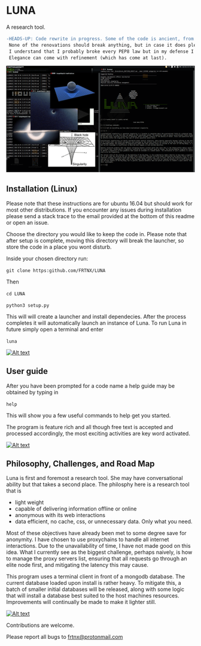 # LUNA

A research tool.

```diff
-HEADS-UP: Code rewrite in progress. Some of the code is ancient, from simpler times.
 None of the renovations should break anything, but in case it does please let me know.
 I understand that I probably broke every PEP8 law but in my defense I wanted something that works first.
 Elegance can come with refinement (which has come at last).
```

[![Alt text](data/media/screenshot.png?raw=true "Screenshot of Luna")](https://github.com/FRTNX/LUNA/blob/master/data/media/screenshot.png)

## Installation (Linux)

Please note that these instructions are for ubuntu 16.04 but should work for most other distributions. If you encounter any issues during installation please send a stack trace to the email provided at the bottom of this readme or open an issue.

Choose the directory you would like to keep the code in.
Please note that after setup is complete, moving this directory will break the launcher,
so store the code in a place you wont disturb.

Inside your chosen directory run:

```git clone https:github.com/FRTNX/LUNA```

Then

```cd LUNA```

```python3 setup.py```

This will will create a launcher and install dependecies. After the process completes it will automatically launch an instance of Luna. To run Luna in future simply open a terminal and enter

```luna```


[![Alt text](data/media/screenshot3.png?raw=true "Screenshot of Luna 3")](https://github.com/FRTNX/LUNA/blob/master/data/media/screenshot3.png)


## User guide

After you have been prompted for a code name a help guide may be obtained by typing in

```help```

This will show you a few useful commands to help get you started.

The program is feature rich and all though free text is accepted and processed accordingly, the most exciting activities are key word activated.


[![Alt text](data/media/screenshot4.png?raw=true "Screenshot of Luna 2")](https://github.com/FRTNX/LUNA/blob/master/data/media/screenshot4.png)


## Philosophy, Challenges, and Road Map

Luna is first and foremost a research tool. She may have conversational ability but that takes a second place. The philosphy here is a research tool that is

 - light weight
 - capable of delivering information offline or online
 - anonymous with its web interactions
 - data efficient, no cache, css, or unnecessary data. Only what you need.

Most of these objectives have already been met to some degree save for anonymity. I have chosen to use proxychains to handle all internet interactions. Due to the unavailability of time, I have not made good on this idea. What I currently see as the biggest challenge, perhaps naively, is how to manage the proxy servers list, ensuring that all requests go through an elite node first, and mitigating the latency this may cause.

This program uses a terminal client in front of a mongodb database. The current database loaded upon install is rather heavy. To mitigate this, a batch of smaller initial databases will be released, along with some logic that will install a database best suited to the host machines resources. Improvements will continually be made to make it lighter still.


[![Alt text](data/media/screenshot2.png?raw=true "Screenshot of Luna 2")](https://github.com/FRTNX/LUNA/blob/master/data/media/screenshot2.png)


Contributions are welcome.

Please report all bugs to frtnx@protonmail.com
